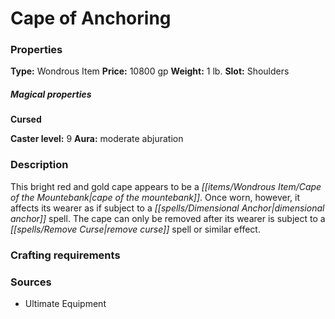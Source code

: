 ﻿---
Title: "Cape of Anchoring"
Type: "Wondrous Item"
Price: "10800 gp"
Weight: "1 lb."
Slot: "Shoulders"
Cursed: "True"
Caster level: "9"
Aura: "moderate abjuration"
Description: |
  "This bright red and gold cape appears to be a _cape of the mountebank_. Once worn, however, it affects its wearer as if subject to a _dimensional anchor_ spell. The cape can only be removed after its wearer is subject to a _remove curse_ spell or similar effect."
Sources: "['Ultimate Equipment']"
---

# Cape of Anchoring

### Properties

**Type:** Wondrous Item **Price:** 10800 gp **Weight:** 1 lb. **Slot:** Shoulders

##### Magical properties

**Cursed**

**Caster level:** 9 **Aura:** moderate abjuration

### Description

This bright red and gold cape appears to be a _[[items/Wondrous Item/Cape of the Mountebank|cape of the mountebank]]_. Once worn, however, it affects its wearer as if subject to a _[[spells/Dimensional Anchor|dimensional anchor]]_ spell. The cape can only be removed after its wearer is subject to a _[[spells/Remove Curse|remove curse]]_ spell or similar effect.

### Crafting requirements

### Sources

* Ultimate Equipment